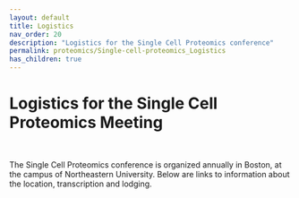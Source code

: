 ```yaml
---
layout: default
title: Logistics
nav_order: 20
description: "Logistics for the Single Cell Proteomics conference"
permalink: proteomics/Single-cell-proteomics_Logistics
has_children: true
---
```


# Logistics for the Single Cell Proteomics Meeting

&nbsp;

The Single Cell Proteomics conference is organized annually in Boston, at the campus of Northeastern University. Below are links to information about the location, transcription and lodging.

&nbsp;

&nbsp;
